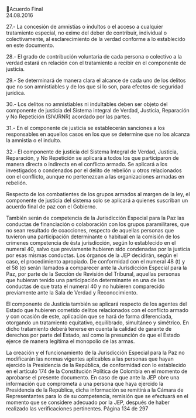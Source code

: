Acuerdo Final  
24.08.2016  

27.- La concesión de amnistías o indultos o el acceso a cualquier tratamiento especial, no exime del deber 
de contribuir, individual o colectivamente, al esclarecimiento de la verdad conforme a lo establecido en 
este documento. 
 
28.- El grado de contribución voluntaria de cada persona o colectivo a la verdad estará en relación con el 
tratamiento a recibir en el componente de justicia. 
 
29.- Se determinará de manera clara el alcance de cada uno de los delitos que no son amnistiables y de 
los que sí lo son, para efectos de seguridad jurídica. 
 
30.- Los delitos no amnistiables ni indultables deben ser objeto del componente de justicia del Sistema 
integral de Verdad, Justicia, Reparación y No Repetición (SIVJRNR) acordado por las partes. 
 
31.- En el componente de justicia se establecerán sanciones a los responsables en aquellos casos en los 
que se determine que no los alcanza la amnistía o el indulto. 
 
32.- El componente de justicia del Sistema Integral de Verdad, Justicia, Reparación, y No Repetición se 
aplicará a todos los que participaron de manera directa o indirecta en el conflicto armado. Se aplicará a 
los investigados o condenados por el delito de rebelión u otros relacionados con el conflicto, aunque no 
pertenezcan a las organizaciones armadas en rebelión.  
 
Respecto de los combatientes de los grupos armados al margen de la ley, el componente de justicia del 
sistema solo se aplicará a quienes suscriban un acuerdo final de paz con el Gobierno. 
 
También  serán  de  competencia  de  la  Jurisdicción  Especial  para  la  Paz  las  conductas  de  financiación  o 
colaboración  con  los  grupos  paramilitares,  que  no  sean  resultado  de  coacciones,  respecto  de  aquellas 
personas  que  tuvieron  una  participación  determinante  o  habitual  en  la  comisión  de  los  crímenes 
competencia de ésta jurisdicción, según lo establecido en el numeral 40, salvo que previamente hubieren 
sido condenadas por la justicia por esas mismas conductas. Los órganos de la JEP decidirán, según el caso, 
el procedimiento apropiado. De conformidad con el numeral 48 (t) y el 58 (e) serán llamados a comparecer 
ante la Jurisdicción Especial para la Paz, por parte de la Sección de Revisión del Tribunal, aquellas personas 
que hubieran tenido una participación determinante en una de las conductas de que trata el numeral 40 
y no hubieren comparecido previamente ante la Sala de Verdad y Reconocimiento. 
 
El componente de Justicia también se aplicará respecto de los agentes del Estado que hubieren cometido 
delitos  relacionados  con  el  conflicto  armado  y  con  ocasión  de  este,  aplicación  que  se  hará  de  forma 
diferenciada,  otorgando  un  tratamiento  equitativo,  equilibrado,  simultáneo  y  simétrico.  En  dicho 
tratamiento deberá tenerse en cuenta la calidad de garante de derechos por parte del Estado, así como 
la presunción de que el Estado ejerce de manera legítima el monopolio de las armas. 
 
La creación y el funcionamiento de la Jurisdicción Especial para la Paz no modificarán las normas vigentes 
aplicables  a  las  personas  que  hayan  ejercido  la  Presidencia  de  la  República,  de  conformidad  con  lo 
establecido  en  el  artículo  174  de  la  Constitución  Política  de  Colombia  en  el  momento  de  aprobarse  el 
presente documento. En caso de que ante la JEP obre una información que comprometa a una persona 
que  haya  ejercido  la  Presidencia  de  la  República,  dicha  información  se  remitirá  a  la  Cámara  de 
Representantes para lo de su competencia, remisión que se efectuará en el momento que se considere 
adecuado por la JEP, después de haber realizado las verificaciones pertinentes. 
Página 134 de 297 
 

